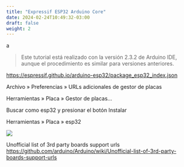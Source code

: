 ```yaml
---
title: "Expressif ESP32 Arduino Core"
date: 2024-02-24T10:49:32-03:00
draft: false
weight: 2
---
```


a
<!--more-->
> Este tutorial está realizado con la versión 2.3.2 de Arduino IDE, aunque el procedimiento es similar para versiones anteriores.

https://espressif.github.io/arduino-esp32/package_esp32_index.json

Archivo » Preferencias » URLs adicionales de gestor de placas

Herramientas » Placa » Gestor de placas...

Buscar como esp32 y presionar el botón Instalar

Herramientas » Placa » esp32

![](../img/esp32.gif)

Unofficial list of 3rd party boards support urls
https://github.com/arduino/Arduino/wiki/Unofficial-list-of-3rd-party-boards-support-urls
